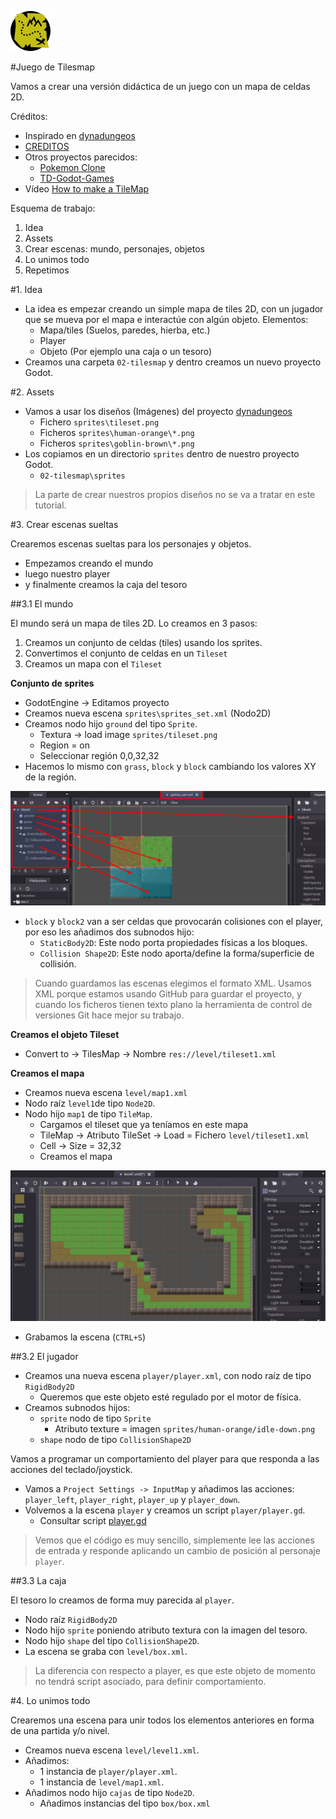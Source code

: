 
![logo](../../games/02-tilesmap/icon.png)

#Juego de Tilesmap

Vamos a crear una versión didáctica de un juego con un mapa de celdas 2D.

Créditos:

* Inspirado en [dynadungeos](https://github.com/akien-mga/dynadungeons)
* [CREDITOS](./CREDITS.txt)
* Otros proyectos parecidos:
    * [Pokemon Clone](https://github.com/MarianoGnu/Pokemon-Tutorials)
    * [TD-Godot-Games](https://github.com/TutorialDoctor/TD-Godot-Games)
* Vídeo [How to make a TileMap](https://www.youtube.com/watch?v=WwfIlut7X5I)

Esquema de trabajo:

1. Idea
2. Assets
3. Crear escenas: mundo, personajes, objetos
4. Lo unimos todo
5. Repetimos

#1. Idea

* La idea es empezar creando un simple mapa de tiles 2D, con un jugador que
se mueva por el mapa e interactúe con algún objeto. Elementos:
    * Mapa/tiles (Suelos, paredes, hierba, etc.)
    * Player
    * Objeto (Por ejemplo una caja o un tesoro)
* Creamos una carpeta `02-tilesmap` y dentro creamos un nuevo proyecto Godot.

#2. Assets

* Vamos a usar los diseños (Imágenes) del proyecto [dynadungeos](https://github.com/akien-mga/dynadungeons)
	* Fichero `sprites\tileset.png`
	* Ficheros `sprites\human-orange\*.png`
	* Ficheros `sprites\goblin-brown\*.png`
* Los copiamos en un directorio `sprites` dentro de nuestro proyecto Godot.
    * `02-tilesmap\sprites`

> La parte de crear nuestros propios diseños no se va a tratar en este tutorial.

#3. Crear escenas sueltas

Crearemos escenas sueltas para los personajes y objetos.

* Empezamos creando el mundo
* luego nuestro player
* y finalmente creamos la caja del tesoro

##3.1 El mundo

El mundo será un mapa de tiles 2D. Lo creamos en 3 pasos:
1. Creamos un conjunto de celdas (tiles) usando los sprites.
2. Convertimos el conjunto de celdas en un `Tileset`
3. Creamos un mapa con el `Tileset`

**Conjunto de sprites**

* GodotEngine -> Editamos proyecto
* Creamos nueva escena `sprites\sprites_set.xml` (Nodo2D)
* Creamos nodo hijo `ground` del tipo `Sprite`.
    * Textura -> load image `sprites/tileset.png`
    * Region = on
    * Seleccionar región 0,0,32,32
* Hacemos lo mismo con `grass`, `block` y `block` cambiando los valores XY de la región.

![scene_sprites_set](./files/scene_sprites_set.png)

* `block` y `block2` van a ser celdas que provocarán colisiones con el player, por eso
les añadimos dos subnodos hijo:
    * `StaticBody2D`: Este nodo porta propiedades físicas a los bloques. 
    * `Collision Shape2D`: Este nodo aporta/define la forma/superficie de collisión.

> Cuando guardamos las escenas elegimos el formato XML.
> Usamos XML porque estamos usando GitHub para guardar el proyecto, 
y cuando los ficheros tienen texto plano la herramienta de control de 
versiones Git hace mejor su trabajo.

**Creamos el objeto Tileset**

* Convert to -> TilesMap -> Nombre `res://level/tileset1.xml`

**Creamos el mapa**
* Creamos nueva escena `level/map1.xml` 
* Nodo raíz `level1`de tipo `Node2D`.
* Nodo hijo `map1` de tipo `TileMap`.
    * Cargamos el tileset que ya teníamos en este mapa
    * TileMap -> Atributo TileSet -> Load = Fichero `level/tileset1.xml`
    * Cell -> Size = 32,32
    * Creamos el mapa

![edit_map1](./files/edit_map1.png)

* Grabamos la escena (`CTRL+S`)

##3.2 El jugador

* Creamos una nueva escena `player/player.xml`, con nodo raíz de tipo `RigidBody2D`
    * Queremos que este objeto esté regulado por el motor de física.
* Creamos subnodos hijos:
    * `sprite` nodo de tipo `Sprite`
        * Atributo texture = imagen `sprites/human-orange/idle-down.png`
    * `shape` nodo de tipo `CollisionShape2D`

Vamos a programar un comportamiento del player para que responda a las
acciones del teclado/joystick.

* Vamos a `Project Settings -> InputMap` y añadimos las acciones: `player_left`,
`player_right`, `player_up` y `player_down`.
* Volvemos a la escena `player` y creamos un script `player/player.gd`.
     * Consultar script [player.gd](../../games/02-tilesmap/player/player.gd)

> Vemos que el código es muy sencillo, simplemente lee las acciones de entrada
y responde aplicando un cambio de posición al personaje `player`.

##3.3 La caja

El tesoro lo creamos de forma muy parecida al `player`.
* Nodo raíz `RigidBody2D`
* Nodo hijo `sprite` poniendo atributo textura con la imagen del tesoro.
* Nodo hijo `shape` del tipo `CollisionShape2D`.
* La escena se graba con `level/box.xml`.

> La diferencia con respecto a player, es que este objeto de momento 
no tendrá script asociado, para definir comportamiento.

#4. Lo unimos todo

Crearemos una escena para unir todos los elementos anteriores en forma
de una partida y/o nivel.

* Creamos nueva escena `level/level1.xml`.
* Añadimos:
    * 1 instancia de `player/player.xml`.
    * 1 instancia de `level/map1.xml`.
* Añadimos nodo hijo `cajas` de tipo `Node2D`.
    * Añadimos instancias del tipo `box/box.xml`
